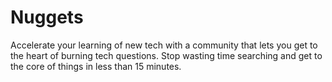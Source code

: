 # Nuggets
Accelerate your learning of new tech with a community that lets you get to the heart of burning tech questions.  Stop wasting time searching and get to the core of things in less than 15 minutes. 
